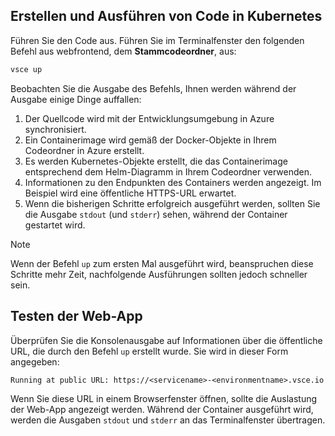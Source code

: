 ## <a name="build-and-run-code-in-kubernetes"></a>Erstellen und Ausführen von Code in Kubernetes
Führen Sie den Code aus. Führen Sie im Terminalfenster den folgenden Befehl aus webfrontend, dem **Stammcodeordner**, aus:

```cmd
vsce up
```

Beobachten Sie die Ausgabe des Befehls, Ihnen werden während der Ausgabe einige Dinge auffallen:
1. Der Quellcode wird mit der Entwicklungsumgebung in Azure synchronisiert.
1. Ein Containerimage wird gemäß der Docker-Objekte in Ihrem Codeordner in Azure erstellt.
1. Es werden Kubernetes-Objekte erstellt, die das Containerimage entsprechend dem Helm-Diagramm in Ihrem Codeordner verwenden.
1. Informationen zu den Endpunkten des Containers werden angezeigt. Im Beispiel wird eine öffentliche HTTPS-URL erwartet.
1. Wenn die bisherigen Schritte erfolgreich ausgeführt werden, sollten Sie die Ausgabe `stdout` (und `stderr`) sehen, während der Container gestartet wird.

> [!Note]
> Wenn der Befehl `up` zum ersten Mal ausgeführt wird, beanspruchen diese Schritte mehr Zeit, nachfolgende Ausführungen sollten jedoch schneller sein.

## <a name="test-the-web-app"></a>Testen der Web-App
Überprüfen Sie die Konsolenausgabe auf Informationen über die öffentliche URL, die durch den Befehl `up` erstellt wurde. Sie wird in dieser Form angegeben: 

`Running at public URL: https://<servicename>-<environmentname>.vsce.io` 

Wenn Sie diese URL in einem Browserfenster öffnen, sollte die Auslastung der Web-App angezeigt werden. Während der Container ausgeführt wird, werden die Ausgaben `stdout` und `stderr` an das Terminalfenster übertragen.
